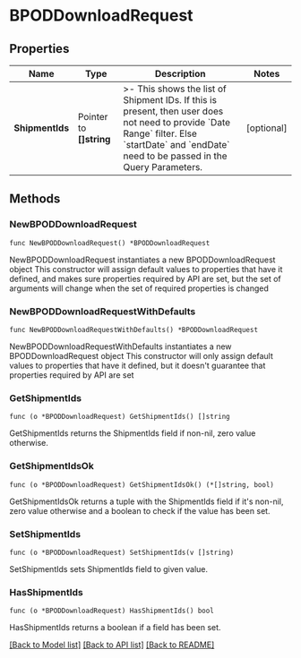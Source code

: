 # BPODDownloadRequest

## Properties

Name | Type | Description | Notes
------------ | ------------- | ------------- | -------------
**ShipmentIds** | Pointer to **[]string** | &gt;- This shows the list of Shipment IDs. If this is present, then user does not need to provide &#x60;Date Range&#x60; filter. Else &#x60;startDate&#x60; and &#x60;endDate&#x60; need to be passed in the Query Parameters. | [optional] 

## Methods

### NewBPODDownloadRequest

`func NewBPODDownloadRequest() *BPODDownloadRequest`

NewBPODDownloadRequest instantiates a new BPODDownloadRequest object
This constructor will assign default values to properties that have it defined,
and makes sure properties required by API are set, but the set of arguments
will change when the set of required properties is changed

### NewBPODDownloadRequestWithDefaults

`func NewBPODDownloadRequestWithDefaults() *BPODDownloadRequest`

NewBPODDownloadRequestWithDefaults instantiates a new BPODDownloadRequest object
This constructor will only assign default values to properties that have it defined,
but it doesn't guarantee that properties required by API are set

### GetShipmentIds

`func (o *BPODDownloadRequest) GetShipmentIds() []string`

GetShipmentIds returns the ShipmentIds field if non-nil, zero value otherwise.

### GetShipmentIdsOk

`func (o *BPODDownloadRequest) GetShipmentIdsOk() (*[]string, bool)`

GetShipmentIdsOk returns a tuple with the ShipmentIds field if it's non-nil, zero value otherwise
and a boolean to check if the value has been set.

### SetShipmentIds

`func (o *BPODDownloadRequest) SetShipmentIds(v []string)`

SetShipmentIds sets ShipmentIds field to given value.

### HasShipmentIds

`func (o *BPODDownloadRequest) HasShipmentIds() bool`

HasShipmentIds returns a boolean if a field has been set.


[[Back to Model list]](../README.md#documentation-for-models) [[Back to API list]](../README.md#documentation-for-api-endpoints) [[Back to README]](../README.md)


